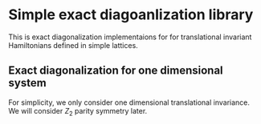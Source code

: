 # Simple exact diagoanlization library
This is exact diagonalization implementaions for for translational invariant Hamiltonians defined in simple lattices. 

## Exact diagonalization for one dimensional system

For simplicity, we only consider one dimensional translational invariance. We will consider $Z_2$ parity symmetry later.
